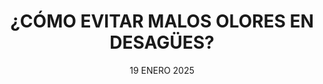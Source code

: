 ---
title: '¿CÓMO EVITAR MALOS OLORES EN DESAGÜES?'
subTitle: 'GUÍA DEFINITIVA CONTRA LOS OLORES'
metaDescription: 'Aprende a eliminar y prevenir los malos olores en desagües de forma efectiva. Soluciones prácticas y consejos profesionales.'
metaContent: 'Descubre cómo eliminar malos olores en desagües. Incluye causas comunes, soluciones efectivas y consejos de mantenimiento para prevenir problemas.'
desc: '¡Mantén tus desagües libres de malos olores con estos consejos profesionales!'
mediumImage: '370.webp'
largeImage: '845.webp'
date: '19 ENERO 2025'
blogMeta: '19 ENERO 2025 - Pociten'
excerpt: 'Elimina los malos olores de tus desagües con soluciones efectivas y duraderas.'
detailBreadcrumbSubTitle: 'Blog - Desatascos Pociten'
detailBreadcrumbDesc: '¿CÓMO EVITAR MALOS OLORES EN DESAGÜES?'
detailSubTitle: 'Soluciones efectivas para eliminar los malos olores en desagües'

quote: "Los malos olores en los desagües son un indicador de problemas que requieren atención inmediata. La prevención y el mantenimiento regular son fundamentales para mantener un hogar saludable."

htmlCode: "
<p>Los malos olores en los desagües son un problema común que puede convertir cualquier espacio en una zona desagradable. En este artículo, te explicamos las causas más frecuentes y las soluciones más efectivas para mantener tus desagües libres de olores desagradables.</p>
<br>
<h2>Causas principales de los malos olores</h2>
<br>
<p>Entender el origen de los malos olores es el primer paso para solucionarlos. Estas son las causas más comunes:</p>

<ol>
<p>🦠 <strong>Acumulación de bacterias:</strong> Los residuos orgánicos descompuestos generan olores desagradables.</p>
<p>💧 <strong>Sifones secos:</strong> La falta de agua en los sifones permite el paso de gases del alcantarillado.</p>
<p>🔧 <strong>Problemas de ventilación:</strong> Una ventilación deficiente en las tuberías causa olores persistentes.</p>
</ol>
<br>
<h2>Soluciones inmediatas</h2>
<br>
<p>Aquí tienes algunas soluciones rápidas y efectivas:</p>

<ol>
<p>🧊 <strong>Agua hirviendo y sal:</strong> Vierte agua hirviendo con sal gruesa para eliminar residuos.</p>
<p>🍋 <strong>Limón y bicarbonato:</strong> Mezcla natural que elimina olores y desinfecta.</p>
<p>💧 <strong>Rellenar sifones:</strong> Añade agua regularmente en desagües poco usados.</p>
</ol>
<br>
<h2>Mantenimiento preventivo</h2>
<br>
<p>Para evitar la aparición de malos olores, es importante realizar un mantenimiento regular:</p>

<ol>
<p>📅 <strong>Limpieza semanal:</strong> Realiza una limpieza básica de todos los desagües.</p>
<p>🧹 <strong>Uso de rejillas:</strong> Instala rejillas para evitar la entrada de residuos.</p>
<p>🚰 <strong>Control de sifones:</strong> Revisa regularmente el nivel de agua en los sifones.</p>
</ol>
<br>
<h2>Cuándo llamar a un profesional</h2>
<br>
<p>Hay situaciones que requieren atención profesional:</p>

<ol>
<p>⚠️ <strong>Olores persistentes:</strong> Cuando los remedios caseros no funcionan.</p>
<p>🔍 <strong>Problemas recurrentes:</strong> Si los olores vuelven frecuentemente.</p>
<p>🚱 <strong>Múltiples desagües afectados:</strong> Indica un problema en el sistema principal.</p>
</ol>
<br>
<h2>Consejos profesionales</h2>
<br>
<p>Recomendaciones de nuestros expertos en <a href='https://desatascos-madrid.com'>Desatascos Pociten</a>:</p>

<ol>
<p>✅ <strong>Mantenimiento regular:</strong> No esperes a que aparezcan los olores.</p>
<p>🌿 <strong>Productos naturales:</strong> Prioriza soluciones ecológicas y no agresivas.</p>
<p>📞 <strong>Inspección profesional:</strong> Programa revisiones periódicas del sistema.</p>
</ol>
<br>
<p>Recuerda que los malos olores pueden ser señal de problemas más serios en tu sistema de desagüe. Si necesitas ayuda profesional, contacta con nosotros en el <a href='tel://+34647376782'>647 376 782</a>. Nuestros expertos te ayudarán a mantener tus desagües en perfecto estado.</p>

"
category:
    - todo | <span>04</span>
    - mantenimiento | <span>02</span>
tag:
    - desagues
    - olores
    - mantenimiento
    - limpieza
isFeatured: true
---